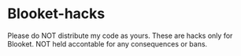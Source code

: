 # Blooket-hacks
Please do NOT distribute my code as yours.
These are hacks only for Blooket.
NOT held accontable for any consequences or bans.

